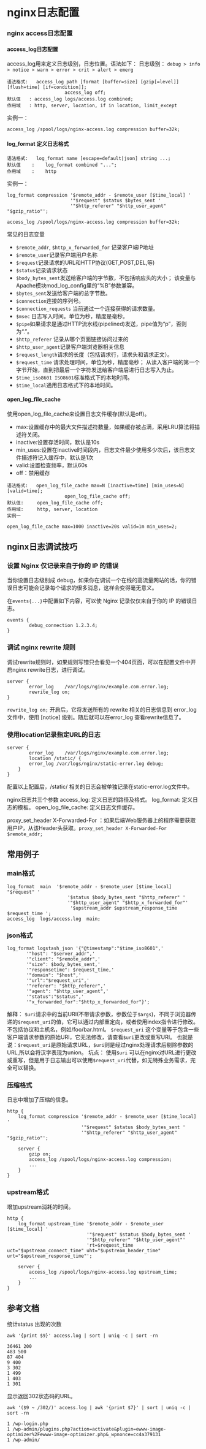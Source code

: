 # nginx日志配置

### nginx access日志配置

#### access_log日志配置

access_log用来定义日志级别，日志位置。语法如下：
日志级别： `debug > info > notice > warn > error > crit > alert > emerg`

```shell
语法格式:	access_log path [format [buffer=size] [gzip[=level]] [flush=time] [if=condition]];
                     access_log off;
默认值   :	access_log logs/access.log combined;
作用域   :	http, server, location, if in location, limit_except
```

实例一：

```shell
access_log /spool/logs/nginx-access.log compression buffer=32k;
```

#### log_format 定义日志格式

```shell
语法格式:	log_format name [escape=default|json] string ...;
默认值    :	log_format combined "...";
作用域    :	http
```

实例一：

```shell
log_format compression '$remote_addr - $remote_user [$time_local] '
                       '"$request" $status $bytes_sent '
                       '"$http_referer" "$http_user_agent" "$gzip_ratio"';

access_log /spool/logs/nginx-access.log compression buffer=32k;
```

常见的日志变量

- `$remote_addr`, `$http_x_forwarded_for` 记录客户端IP地址
- `$remote_user`记录客户端用户名称
- `$request`记录请求的URL和HTTP协议(GET,POST,DEL,等)
- `$status`记录请求状态
- `$body_bytes_sent`发送给客户端的字节数，不包括响应头的大小； 该变量与Apache模块mod_log_config里的“%B”参数兼容。
- `$bytes_sent`发送给客户端的总字节数。
- `$connection`连接的序列号。
- `$connection_requests` 当前通过一个连接获得的请求数量。
- `$msec` 日志写入时间。单位为秒，精度是毫秒。
- `$pipe`如果请求是通过HTTP流水线(pipelined)发送，pipe值为“p”，否则为“.”。
- `$http_referer` 记录从哪个页面链接访问过来的
- `$http_user_agent`记录客户端浏览器相关信息
- `$request_length`请求的长度（包括请求行，请求头和请求正文）。
- `$request_time` 请求处理时间，单位为秒，精度毫秒； 从读入客户端的第一个字节开始，直到把最后一个字符发送给客户端后进行日志写入为止。
- `$time_iso8601 ISO8601`标准格式下的本地时间。
- `$time_local`通用日志格式下的本地时间。

#### open_log_file_cache

使用open_log_file_cache来设置日志文件缓存(默认是off)。

- max:设置缓存中的最大文件描述符数量，如果缓存被占满，采用LRU算法将描述符关闭。
- inactive:设置存活时间，默认是10s
- min_uses:设置在inactive时间段内，日志文件最少使用多少次后，该日志文件描述符记入缓存中，默认是1次
- valid:设置检查频率，默认60s
- off：禁用缓存

```
语法格式:	open_log_file_cache max=N [inactive=time] [min_uses=N] [valid=time];
                     open_log_file_cache off;
默认值:	 open_log_file_cache off;
作用域:	 http, server, location
实例一

open_log_file_cache max=1000 inactive=20s valid=1m min_uses=2;
```

## nginx日志调试技巧

### 设置 Nginx 仅记录来自于你的 IP 的错误

当你设置日志级别成 debug，如果你在调试一个在线的高流量网站的话，你的错误日志可能会记录每个请求的很多消息，这样会变得毫无意义。

在`events{...}`中配置如下内容，可以使 Nginx 记录仅仅来自于你的 IP 的错误日志。

```shell
events {
        debug_connection 1.2.3.4;
}
```

### 调试 nginx rewrite 规则

调试rewrite规则时，如果规则写错只会看见一个404页面，可以在配置文件中开启nginx rewrite日志，进行调试。

```shell
server {
        error_log    /var/logs/nginx/example.com.error.log;
        rewrite_log on;
}
```

`rewrite_log on;` 开启后，它将发送所有的 rewrite 相关的日志信息到 error_log 文件中，使用 [notice] 级别。随后就可以在error_log 查看rewrite信息了。

### 使用location记录指定URL的日志

```
server {
        error_log    /var/logs/nginx/example.com.error.log;
        location /static/ { 
        error_log /var/logs/nginx/static-error.log debug; 
    }         
}
```

配置以上配置后，/static/ 相关的日志会被单独记录在static-error.log文件中。

nginx日志共三个参数
access_log: 定义日志的路径及格式。
log_format: 定义日志的模板。
open_log_file_cache: 定义日志文件缓存。

proxy_set_header X-Forwarded-For ：如果后端Web服务器上的程序需要获取用户IP，从该Header头获取。`proxy_set_header X-Forwarded-For $remote_addr;`

## 常用例子

### main格式

```
log_format  main  '$remote_addr - $remote_user [$time_local] "$request" '
                      '$status $body_bytes_sent "$http_referer" '
                      '"$http_user_agent" "$http_x_forwarded_for"'
                       '$upstream_addr $upstream_response_time $request_time ';
access_log  logs/access.log  main;
```

### json格式

```
log_format logstash_json '{"@timestamp":"$time_iso8601",'
       '"host": "$server_addr",'
       '"client": "$remote_addr",'
       '"size": $body_bytes_sent,'
       '"responsetime": $request_time,'
       '"domain": "$host",'
       '"url":"$request_uri",'
       '"referer": "$http_referer",'
       '"agent": "$http_user_agent",'
       '"status":"$status",'
       '"x_forwarded_for":"$http_x_forwarded_for"}';
```

解释：
`$uri`请求中的当前URI(不带请求参数，参数位于`$args`)，不同于浏览器传递的`$request_uri`的值，它可以通过内部重定向，或者使用index指令进行修改。不包括协议和主机名，例如/foo/bar.html。
`$request_uri` 这个变量等于包含一些客户端请求参数的原始URI，它无法修改，请查看`$uri`更改或重写URI。
也就是说：`$request_uri`是原始请求URL，`$uri`则是经过nginx处理请求后剔除参数的URL,所以会将汉字表现为union。
坑点：
使用`$uri` 可以在nginx对URL进行更改或重写，但是用于日志输出可以使用`$request_uri`代替，如无特殊业务需求，完全可以替换。

### 压缩格式

日志中增加了压缩的信息。

```shell
http {
    log_format compression '$remote_addr - $remote_user [$time_local] '
                           '"$request" $status $body_bytes_sent '
                           '"$http_referer" "$http_user_agent" "$gzip_ratio"';

    server {
        gzip on;
        access_log /spool/logs/nginx-access.log compression;
        ...
    }
}
```

### upstream格式

增加upstream消耗的时间。

```shell
http {
    log_format upstream_time '$remote_addr - $remote_user [$time_local] '
                             '"$request" $status $body_bytes_sent '
                             '"$http_referer" "$http_user_agent"'
                             'rt=$request_time uct="$upstream_connect_time" uht="$upstream_header_time" urt="$upstream_response_time"';

    server {
        access_log /spool/logs/nginx-access.log upstream_time;
        ...
    }
}
```

## 参考文档

统计status 出现的次数

```shell
awk '{print $9}' access.log | sort | uniq -c | sort -rn

36461 200 
483 500
87 404
9 400
3 302
1 499
1 403
1 301
```

显示返回302状态码的URL。

```shell
awk '($9 ~ /302/)' access.log | awk '{print $7}' | sort | uniq -c | sort -rn

1 /wp-login.php
1 /wp-admin/plugins.php?action=activate&plugin=ewww-image-optimizer%2Fewww-image-optimizer.php&_wpnonce=cc4a379131
1 /wp-admin/
```
